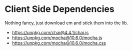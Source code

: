 # Client Side Dependencies
Nothing fancy, just download em and stick them into the lib.

- https://unpkg.com/chai@4.4.1/chai.js
- https://unpkg.com/mocha@10.6.0/mocha.js
- https://unpkg.com/mocha@10.6.0/mocha.css
